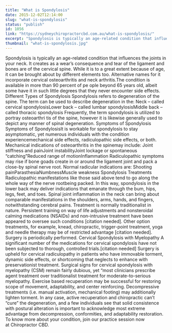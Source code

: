 ```yaml
---
title: "What is Spondylosis"
date: 2015-12-02T12:14:00
slug: "what-is-spondylosis"
status: "publish"
id: 1056
link: "https://sydneychiropractorcbd.com.au/what-is-spondylosis/"
excerpt: "Spondylosis is typically an age-related condition that influences the joints in your neck. It creates as a wear’s consequence and tear of the ligament and bones are of the cervical spine. While it is to a great extent because of age, it can be brought about by different elements too. Alternative names for it incorporate [&hellip;]"
thumbnail: "what-is-spondylosis.jpg"
---
```


Spondylosis is typically an age-related condition that influences the joints in your neck. It creates as a wear’s consequence and tear of the ligament and bones are of the cervical spine. While it is to a great extent because of age, it can be brought about by different elements too. Alternative names for it incorporate cervical osteoarthritis and neck arthritis.The condition is available in more than 90 percent of pe ople beyond 65 years old, albeit some have it in such little degrees that they never encounter side effects. Different Types of Spondylosis Spondylosis refers to degeneration of the spine. The term can be used to describe degeneration in the: Neck – called cervical spondylosisLower back – called lumbar spondylosisMiddle back – called thoracic spondylosis Frequently, the term spondylosis is utilized to portray osteoarthri tis of the spine, however it is likewise generally used to depict any manner of spinal degeneration. Symptoms of Spondylosis Symptoms of SpondylosisIt is workable for spondylosis to stay asymptomatic, yet numerous individuals with the condition experiencemechanical side effects, radiculopathic side effects, or both. Mechanical indications of osteoarthritis in the spinemay include: Joint stiffness and painJoint instabilityJoint lockage or spontaneous “catching”Reduced range of motionInflammation Radiculopathic symptoms may rise if bone goads create in or around the ligament joint and pack a close-by spinal nerve root. Normal radicular indications are: Shooting painParasthesiaNumbnessMuscle weakness Spondylosis Treatments Radiculopathic manifestations like those said above tend to go along the whole way of the nerve rootbeing packed. In this way, spondylosis in the lower back may deliver indications that emanate through the bum, hips, legs, feet, and toes. Spinal joint inflammation in the neck can bring about comparable manifestations in the shoulders, arms, hands, and fingers, notwithstanding cerebral pains. Treatment is normally traditionalist in nature. Persistent training on way of life adjustments and nonsteroidal calming medications (NSAIDs) and non-intrusive treatment have been appeared to oversee such conditions [citation needed]. Other option treatments, for example, knead, chiropractic, trigger-point treatment, yoga and needle therapy may be of restricted advantage [citation needed]. Surgery is periodically performed. Cervical Spondylosis with Myelopathy A significant number of the medications for cervical spondylosis have not been subjected to thorough, controlled trials.[citation needed] Surgery is upheld for cervical radiculopathy in patients who have immovable torment, dynamic side effects, or shortcoming that neglects to enhance with preservationist treatment. Surgical signs for cervical spondylosis with myelopathy (CSM) remain fairly dubious, yet “most clinicians prescribe agent treatment over traditionalist treatment for moderate-to-serious myelopathy. Exercise based recuperation may be successful for restoring scope of movement, adaptability, and center reinforcing. Decompressive treatments (i.e. manual activation, mechanical footing) may additionally lighten torment. In any case, active recuperation and chiropractic can’t “cure” the degeneration, and a few individuals see that solid consistence with postural alteration is important to acknowledge most extreme advantage from decompression, conformities, and adaptability restoration. To know more about your condition, join our practice session now at&nbsp;Chiropractor CBD.
